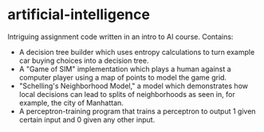 # artificial-intelligence

Intriguing assignment code written in an intro to AI course. Contains:

- A decision tree builder which uses entropy calculations to turn example car buying choices into a decision tree.
- A "Game of SIM" implementation which plays a human against a computer player using a map of points to model the game grid.
- "Schelling's Neighborhood Model," a model which demonstrates how local decisions can lead to splits of neighborhoods as seen in, for example, the city of Manhattan. 
- A perceptron-training program that trains a perceptron to output 1 given certain input and 0 given any other input.
